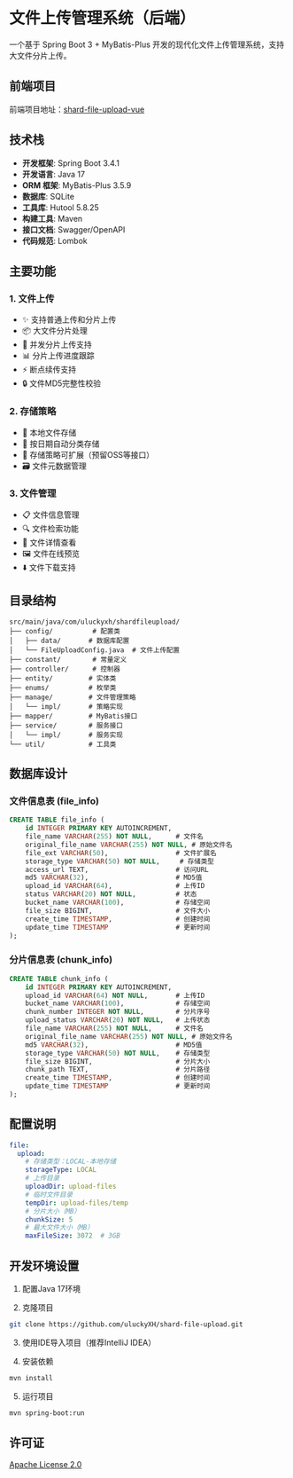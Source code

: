 # 文件上传管理系统（后端）

一个基于 Spring Boot 3 + MyBatis-Plus 开发的现代化文件上传管理系统，支持大文件分片上传。

## 前端项目

前端项目地址：[shard-file-upload-vue](https://github.com/uluckyXH/shard-file-upload-vue)

## 技术栈

- **开发框架**: Spring Boot 3.4.1
- **开发语言**: Java 17
- **ORM 框架**: MyBatis-Plus 3.5.9
- **数据库**: SQLite
- **工具库**: Hutool 5.8.25
- **构建工具**: Maven
- **接口文档**: Swagger/OpenAPI
- **代码规范**: Lombok

## 主要功能

### 1. 文件上传

- ✨ 支持普通上传和分片上传
- 📦 大文件分片处理
- 🚀 并发分片上传支持
- 📊 分片上传进度跟踪
- ⚡ 断点续传支持
- 🔒 文件MD5完整性校验

### 2. 存储策略

- 💾 本地文件存储
- 📂 按日期自动分类存储
- 🔌 存储策略可扩展（预留OSS等接口）
- 🗃️ 文件元数据管理

### 3. 文件管理

- 📋 文件信息管理
- 🔍 文件检索功能
- 📄 文件详情查看
- 🖼️ 文件在线预览
- ⬇️ 文件下载支持

## 目录结构

```
src/main/java/com/uluckyxh/shardfileupload/
├── config/          # 配置类
│   ├── data/       # 数据库配置
│   └── FileUploadConfig.java  # 文件上传配置
├── constant/        # 常量定义
├── controller/      # 控制器
├── entity/         # 实体类
├── enums/          # 枚举类
├── manage/         # 文件管理策略
│   └── impl/       # 策略实现
├── mapper/         # MyBatis接口
├── service/        # 服务接口
│   └── impl/       # 服务实现
└── util/           # 工具类
```

## 数据库设计

### 文件信息表 (file_info)
```sql
CREATE TABLE file_info (
    id INTEGER PRIMARY KEY AUTOINCREMENT,
    file_name VARCHAR(255) NOT NULL,      # 文件名
    original_file_name VARCHAR(255) NOT NULL, # 原始文件名
    file_ext VARCHAR(50),                 # 文件扩展名
    storage_type VARCHAR(50) NOT NULL,     # 存储类型
    access_url TEXT,                      # 访问URL
    md5 VARCHAR(32),                      # MD5值
    upload_id VARCHAR(64),                # 上传ID
    status VARCHAR(20) NOT NULL,          # 状态
    bucket_name VARCHAR(100),             # 存储空间
    file_size BIGINT,                     # 文件大小
    create_time TIMESTAMP,                # 创建时间
    update_time TIMESTAMP                 # 更新时间
);
```

### 分片信息表 (chunk_info)
```sql
CREATE TABLE chunk_info (
    id INTEGER PRIMARY KEY AUTOINCREMENT,
    upload_id VARCHAR(64) NOT NULL,       # 上传ID
    bucket_name VARCHAR(100),             # 存储空间
    chunk_number INTEGER NOT NULL,        # 分片序号
    upload_status VARCHAR(20) NOT NULL,   # 上传状态
    file_name VARCHAR(255) NOT NULL,      # 文件名
    original_file_name VARCHAR(255) NOT NULL, # 原始文件名
    md5 VARCHAR(32),                      # MD5值
    storage_type VARCHAR(50) NOT NULL,    # 存储类型
    file_size BIGINT,                     # 分片大小
    chunk_path TEXT,                      # 分片路径
    create_time TIMESTAMP,                # 创建时间
    update_time TIMESTAMP                 # 更新时间
);
```

## 配置说明

```yaml
file:
  upload:
    # 存储类型：LOCAL-本地存储
    storageType: LOCAL
    # 上传目录
    uploadDir: upload-files
    # 临时文件目录
    tempDir: upload-files/temp
    # 分片大小（MB）
    chunkSize: 5
    # 最大文件大小（MB）
    maxFileSize: 3072  # 3GB
```

## 开发环境设置

1. 配置Java 17环境

2. 克隆项目
```bash
git clone https://github.com/uluckyXH/shard-file-upload.git
```

3. 使用IDE导入项目（推荐IntelliJ IDEA）

4. 安装依赖
```bash
mvn install
```

5. 运行项目
```bash
mvn spring-boot:run
```

## 许可证

[Apache License 2.0](LICENSE)
